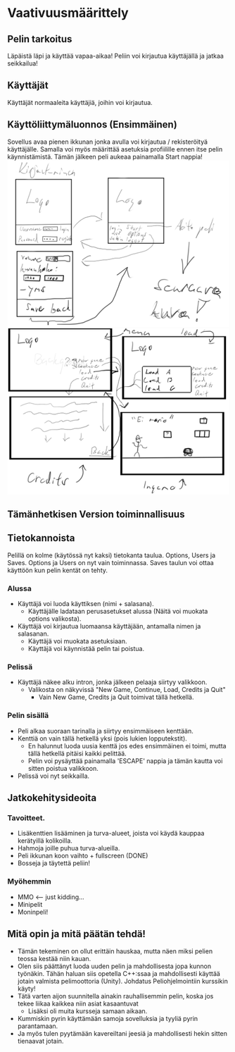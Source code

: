 # Vaativuusmäärittely

## Pelin tarkoitus
Läpäistä läpi ja käyttää vapaa-aikaa! Peliin voi kirjautua käyttäjällä ja jatkaa seikkailua!

## Käyttäjät
Käyttäjät normaaleita käyttäjiä, joihin voi kirjautua.

## Käyttöliittymäluonnos (Ensimmäinen)
Sovellus avaa pienen ikkunan jonka avulla voi kirjautua / rekisteröityä käyttäjälle.
Samalla voi myös määrittää asetuksia profiilille ennen itse pelin käynnistämistä.
Tämän jälkeen peli aukeaa painamalla Start nappia!
![Login](https://github.com/Mirex97/2D-Scroller-otm-harjoitustyo/blob/master/dokumentointi/kuvat/Login.png.png)
![Ingame](https://github.com/Mirex97/2D-Scroller-otm-harjoitustyo/blob/master/dokumentointi/kuvat/Ingame.png)

## Tämänhetkisen Version toiminnallisuus
## Tietokannoista
Pelillä on kolme (käytössä nyt kaksi) tietokanta taulua.
Options, Users ja Saves.
Options ja Users on nyt vain toiminnassa. Saves taulun voi ottaa käyttöön kun pelin kentät on tehty.

### Alussa
- Käyttäjä voi luoda käyttiksen (nimi + salasana).
  - Käyttäjälle ladataan perusasetukset alussa (Näitä voi muokata options valikosta).
- Käyttäjä voi kirjautua luomaansa käyttäjään, antamalla nimen ja salasanan.
  - Käyttäjä voi muokata asetuksiaan.
  - Käyttäjä voi käynnistää pelin tai poistua.

### Pelissä
- Käyttäjä näkee alku intron, jonka jälkeen pelaaja siirtyy valikkoon.
  - Valikosta on näkyvissä "New Game, Continue, Load, Credits ja Quit"
    - Vain New Game, Credits ja Quit toimivat tällä hetkellä.
    

### Pelin sisällä
- Peli alkaa suoraan tarinalla ja siirtyy ensimmäiseen kenttään.
- Kenttiä on vain tällä hetkellä yksi (pois lukien lopputekstit).
  - En halunnut luoda uusia kenttä jos edes ensimmäinen ei toimi, mutta tällä hetkellä pitäisi kaikki pelittää.
  - Pelin voi pysäyttää painamalla 'ESCAPE' nappia ja tämän kautta voi sitten poistua valikkoon.
- Pelissä voi nyt seikkailla.

## Jatkokehitysideoita
### Tavoitteet.
- Lisäkenttien lisääminen ja turva-alueet, joista voi käydä kauppaa kerätyillä kolikoilla.
- Hahmoja joille puhua turva-alueilla.
- Peli ikkunan koon vaihto + fullscreen  (DONE)
- Bosseja ja täytettä peliin!

### Myöhemmin
- MMO <-- just kidding...
- Minipelit
- Moninpeli!

## Mitä opin ja mitä päätän tehdä!
- Tämän tekeminen on ollut erittäin hauskaa, mutta näen miksi pelien teossa kestää niin kauan.
- Olen siis päättänyt luoda uuden pelin ja mahdollisesta jopa kunnon työnäkin. Tähän haluan siis opetella C++:ssaa ja mahdollisesti käyttää jotain valmista pelimoottoria (Unity). Johdatus Peliohjelmointiin kurssikin käyty!
- Tätä varten aijon suunnitella ainakin rauhallisemmin pelin, koska jos tekee liikaa kaikkea niin asiat kasaantuvat
  - Lisäksi oli muita kursseja samaan aikaan.
- Kummiskin pyrin käyttämään samoja sovelluksia ja tyyliä pyrin parantamaan.
- Ja myös tulen pyytämään kavereiltani jeesiä ja mahdollisesti hekin sitten tienaavat jotain.
